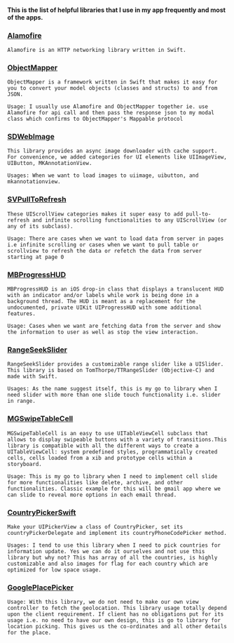 #### This is the list of helpful libraries that I use in my app frequently and most of the apps.

### [Alamofire](https://github.com/Alamofire/Alamofire)
    Alamofire is an HTTP networking library written in Swift.

### [ObjectMapper](https://github.com/tristanhimmelman/ObjectMapper)
    ObjectMapper is a framework written in Swift that makes it easy for you to convert your model objects (classes and structs) to and from JSON.

    Usage: I usually use Alamofire and ObjectMapper together ie. use Alamofire for api call and then pass the response json to my modal class which confirms to ObjectMapper's Mappable protocol

### [SDWebImage](https://github.com/SDWebImage/SDWebImage)
    This library provides an async image downloader with cache support. For convenience, we added categories for UI elements like UIImageView, UIButton, MKAnnotationView.

    Usages: When we want to load images to uiimage, uibutton, and mkannotationview.

### [SVPullToRefresh](https://github.com/samvermette/SVPullToRefresh)
    These UIScrollView categories makes it super easy to add pull-to-refresh and infinite scrolling functionalities to any UIScrollView (or any of its subclass).

    Usage: There are cases when we want to load data from server in pages i.e infinite scrolling or cases when we want to pull table or scrollview to refresh the data or refetch the data from server starting at page 0

### [MBProgressHUD](MBProgressHUD)
    MBProgressHUD is an iOS drop-in class that displays a translucent HUD with an indicator and/or labels while work is being done in a background thread. The HUD is meant as a replacement for the undocumented, private UIKit UIProgressHUD with some additional features.

    Usage: Cases when we want are fetching data from the server and show the information to user as well as stop the view interaction.

### [RangeSeekSlider](https://github.com/WorldDownTown/RangeSeekSlider)
    RangeSeekSlider provides a customizable range slider like a UISlider. This library is based on TomThorpe/TTRangeSlider (Objective-C) and made with Swift.

    Usages: As the name suggest itself, this is my go to library when I need slider with more than one slide touch functionality i.e. slider in range.

### [MGSwipeTableCell](https://github.com/MortimerGoro/MGSwipeTableCell)
    MGSwipeTableCell is an easy to use UITableViewCell subclass that allows to display swipeable buttons with a variety of transitions.This library is compatible with all the different ways to create a UITableViewCell: system predefined styles, programmatically created cells, cells loaded from a xib and prototype cells within a storyboard.

    Usage: This is my go to library when I need to implement cell slide for more functionalities like delete, archive, and other functionalities. Classic example for this will be gmail app where we can slide to reveal more options in each email thread.

### [CountryPickerSwift](https://github.com/4taras4/CountryCode)
    Make your UIPickerView a class of CountryPicker, set its countryPickerDelegate and implement its countryPhoneCodePicker method.

    Usages: I tend to use this library when I need to pick countries for information update. Yes we can do it ourselves and not use this library but why not? This has array of all the countries, is highly customizable and also images for flag for each country which are optimized for low space usage.

### [GooglePlacePicker](https://github.com/googlemaps/maps-sdk-for-ios-samples)
    Usage: With this library, we do not need to make our own view controller to fetch the geolocation. This library usage totally depend upon the client requirement. If client has no obligations put for its usage i.e. no need to have our own design, this is go to library for location picking. This gives us the co-ordinates and all other details for the place. 
